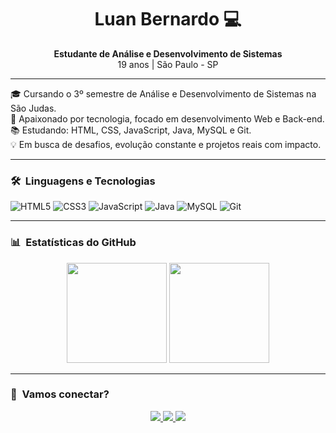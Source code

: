 <h1 align="center">Luan Bernardo 💻</h1>

<p align="center">
  <strong>Estudante de Análise e Desenvolvimento de Sistemas</strong><br>
  19 anos | São Paulo - SP
</p>

---

🎓 Cursando o 3º semestre de Análise e Desenvolvimento de Sistemas na São Judas.  
🚀 Apaixonado por tecnologia, focado em desenvolvimento Web e Back-end.  
📚 Estudando: HTML, CSS, JavaScript, Java, MySQL e Git.  
💡 Em busca de desafios, evolução constante e projetos reais com impacto.  

---

### 🛠️ &nbsp;Linguagens e Tecnologias

![HTML5](https://img.shields.io/badge/HTML5-E34F26?style=flat&logo=html5&logoColor=white)
![CSS3](https://img.shields.io/badge/CSS3-1572B6?style=flat&logo=css3&logoColor=white)
![JavaScript](https://img.shields.io/badge/JavaScript-F7DF1E?style=flat&logo=javascript&logoColor=black)
![Java](https://img.shields.io/badge/Java-007396?style=flat&logo=java&logoColor=white)
![MySQL](https://img.shields.io/badge/MySQL-4479A1?style=flat&logo=mysql&logoColor=white)
![Git](https://img.shields.io/badge/Git-F05032?style=flat&logo=git&logoColor=white)

---

### 📊 &nbsp;Estatísticas do GitHub

<p align="center">
  <img height="160em" src="https://github-readme-stats.vercel.app/api?username=Luan-Bernardo&show_icons=true&theme=radical&count_private=true"/>
  <img height="160em" src="https://github-readme-stats.vercel.app/api/top-langs/?username=Luan-Bernardo&layout=compact&langs_count=7&theme=radical"/>
</p>

---

### 📱 &nbsp;Vamos conectar?

<p align="center">
  <a href="https://www.linkedin.com/in/luan-bernardo-b7aa7b2b7" target="_blank">
    <img src="https://img.shields.io/badge/-LinkedIn-0077B5?style=flat&logo=linkedin&logoColor=white" />
  </a>
  <a href="mailto:oluanbernardo0@gmail.com" target="_blank">
    <img src="https://img.shields.io/badge/-Gmail-D14836?style=flat&logo=gmail&logoColor=white" />
  </a>
  <a href="https://www.instagram.com/_luanbernardo" target="_blank">
    <img src="https://img.shields.io/badge/-Instagram-E4405F?style=flat&logo=instagram&logoColor=white" />
  </a>
</p>
